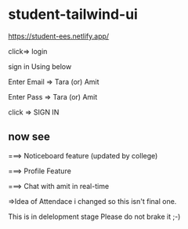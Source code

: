 # student-tailwind-ui

https://student-ees.netlify.app/

click=> login 

sign in Using below

Enter Email => Tara (or) Amit

Enter Pass  => Tara (or) Amit 

click => SIGN IN

now see 
----------------------------

===> Noticeboard feature (updated by college)

===> Profile Feature

===> Chat with amit in real-time

=>Idea of Attendace i changed so this isn't final one.

This is in delelopment stage Please do not brake it ;-)


